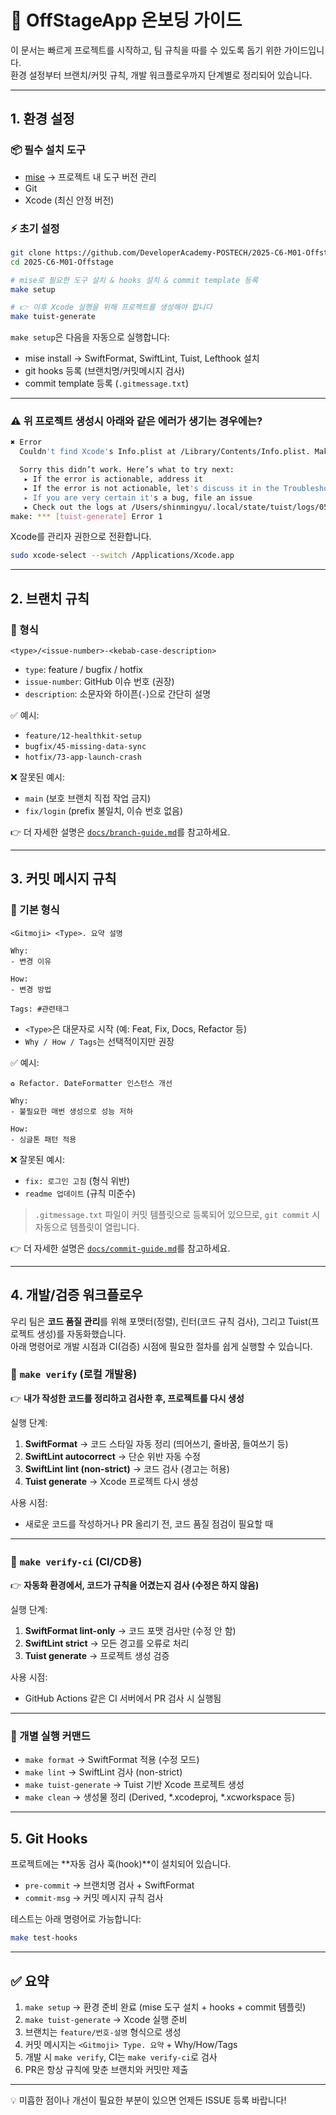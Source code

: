 # 🚀 OffStageApp 온보딩 가이드

이 문서는 빠르게 프로젝트를 시작하고, 팀 규칙을 따를 수 있도록 돕기 위한 가이드입니다.  
환경 설정부터 브랜치/커밋 규칙, 개발 워크플로우까지 단계별로 정리되어 있습니다.  

---

## 1. 환경 설정

### 📦 필수 설치 도구
- [mise](https://mise.jdx.dev) → 프로젝트 내 도구 버전 관리
- Git
- Xcode (최신 안정 버전)

### ⚡️ 초기 설정
```bash
git clone https://github.com/DeveloperAcademy-POSTECH/2025-C6-M01-Offstage.git
cd 2025-C6-M01-Offstage

# mise로 필요한 도구 설치 & hooks 설치 & commit template 등록
make setup

# 👉 이후 Xcode 실행을 위해 프로젝트를 생성해야 합니다
make tuist-generate
```

`make setup`은 다음을 자동으로 실행합니다:
- mise install → SwiftFormat, SwiftLint, Tuist, Lefthook 설치
- git hooks 등록 (브랜치명/커밋메시지 검사)
- commit template 등록 (`.gitmessage.txt`)

---

### ⚠️ 위 프로젝트 생성시 아래와 같은 에러가 생기는 경우에는?
```bash
✖ Error 
  Couldn't find Xcode's Info.plist at /Library/Contents/Info.plist. Make sure your Xcode installation is selected by running: sudo xcode-select -s /Applications/Xcode.app 

  Sorry this didn’t work. Here’s what to try next: 
   ▸ If the error is actionable, address it
   ▸ If the error is not actionable, let's discuss it in the Troubleshooting & how to
   ▸ If you are very certain it's a bug, file an issue
   ▸ Check out the logs at /Users/shinmingyu/.local/state/tuist/logs/05629AC4-224F-422E-A896-A44FE268C3AA.log
make: *** [tuist-generate] Error 1
```

Xcode를 관리자 권한으로 전환합니다.
```bash
sudo xcode-select --switch /Applications/Xcode.app
```
---

## 2. 브랜치 규칙

### 📌 형식
```
<type>/<issue-number>-<kebab-case-description>
```

- `type`: feature / bugfix / hotfix  
- `issue-number`: GitHub 이슈 번호 (권장)  
- `description`: 소문자와 하이픈(`-`)으로 간단히 설명  

✅ 예시:
- `feature/12-healthkit-setup`
- `bugfix/45-missing-data-sync`
- `hotfix/73-app-launch-crash`

❌ 잘못된 예시:
- `main` (보호 브랜치 직접 작업 금지)  
- `fix/login` (prefix 불일치, 이슈 번호 없음)

👉 더 자세한 설명은 [`docs/branch-guide.md`](branch-guide.md)를 참고하세요.

---

## 3. 커밋 메시지 규칙

### 📌 기본 형식
```
<Gitmoji> <Type>. 요약 설명

Why:
- 변경 이유

How:
- 변경 방법

Tags: #관련태그
```

- `<Type>`은 대문자로 시작 (예: Feat, Fix, Docs, Refactor 등)
- `Why / How / Tags`는 선택적이지만 권장

✅ 예시:
```
♻️ Refactor. DateFormatter 인스턴스 개선

Why:
- 불필요한 매번 생성으로 성능 저하

How:
- 싱글톤 패턴 적용
```

❌ 잘못된 예시:
- `fix: 로그인 고침` (형식 위반)  
- `readme 업데이트` (규칙 미준수)

> `.gitmessage.txt` 파일이 커밋 템플릿으로 등록되어 있으므로, `git commit` 시 자동으로 템플릿이 열립니다.  

👉 더 자세한 설명은 [`docs/commit-guide.md`](commit-guide.md)를 참고하세요.

---

## 4. 개발/검증 워크플로우

우리 팀은 **코드 품질 관리**를 위해 포맷터(정렬), 린터(코드 규칙 검사), 그리고 Tuist(프로젝트 생성)를 자동화했습니다.  
아래 명령어로 개발 시점과 CI(검증) 시점에 필요한 절차를 쉽게 실행할 수 있습니다.  

### 🔹 `make verify` (로컬 개발용)
👉 **내가 작성한 코드를 정리하고 검사한 후, 프로젝트를 다시 생성**

실행 단계:
1. **SwiftFormat** → 코드 스타일 자동 정리 (띄어쓰기, 줄바꿈, 들여쓰기 등)
2. **SwiftLint autocorrect** → 단순 위반 자동 수정
3. **SwiftLint lint (non-strict)** → 코드 검사 (경고는 허용)
4. **Tuist generate** → Xcode 프로젝트 다시 생성

사용 시점:
- 새로운 코드를 작성하거나 PR 올리기 전, 코드 품질 점검이 필요할 때

---

### 🔹 `make verify-ci` (CI/CD용)
👉 **자동화 환경에서, 코드가 규칙을 어겼는지 검사 (수정은 하지 않음)**

실행 단계:
1. **SwiftFormat lint-only** → 코드 포맷 검사만 (수정 안 함)
2. **SwiftLint strict** → 모든 경고를 오류로 처리
3. **Tuist generate** → 프로젝트 생성 검증

사용 시점:
- GitHub Actions 같은 CI 서버에서 PR 검사 시 실행됨

---

### 🔹 개별 실행 커맨드
- `make format` → SwiftFormat 적용 (수정 모드)
- `make lint` → SwiftLint 검사 (non-strict)
- `make tuist-generate` → Tuist 기반 Xcode 프로젝트 생성
- `make clean` → 생성물 정리 (Derived, *.xcodeproj, *.xcworkspace 등)

---

## 5. Git Hooks

프로젝트에는 **자동 검사 훅(hook)**이 설치되어 있습니다.  
- `pre-commit` → 브랜치명 검사 + SwiftFormat  
- `commit-msg` → 커밋 메시지 규칙 검사  

테스트는 아래 명령어로 가능합니다:
```bash
make test-hooks
```

---

## ✅ 요약

1. `make setup` → 환경 준비 완료 (mise 도구 설치 + hooks + commit 템플릿)  
2. `make tuist-generate` → Xcode 실행 준비  
3. 브랜치는 `feature/번호-설명` 형식으로 생성  
4. 커밋 메시지는 `<Gitmoji> Type. 요약` + Why/How/Tags  
5. 개발 시 `make verify`, CI는 `make verify-ci`로 검사  
6. PR은 항상 규칙에 맞춘 브랜치와 커밋만 제출  

---

💡 미흡한 점이나 개선이 필요한 부분이 있으면 언제든 ISSUE 등록 바랍니다!
